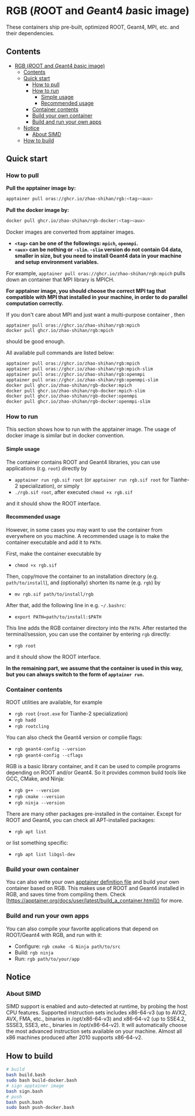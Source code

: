 # RGB (*R*OOT and *G*eant4 *b*asic image)

These containers ship pre-built, optimized ROOT, Geant4, MPI, etc. and their dependencies.

## Contents

- [RGB (*R*OOT and *G*eant4 *b*asic image)](#rgb-root-and-geant4-basic-image)
  - [Contents](#contents)
  - [Quick start](#quick-start)
    - [How to pull](#how-to-pull)
    - [How to run](#how-to-run)
      - [Simple usage](#simple-usage)
      - [Recommended usage](#recommended-usage)
    - [Container contents](#container-contents)
    - [Build your own container](#build-your-own-container)
    - [Build and run your own apps](#build-and-run-your-own-apps)
  - [Notice](#notice)
    - [About SIMD](#about-simd)
  - [How to build](#how-to-build)

## Quick start

### How to pull

**Pull the apptainer image by:**
```bash
apptainer pull oras://ghcr.io/zhao-shihan/rgb:<tag><aux>
```
**Pull the docker image by:**
```bash
docker pull ghcr.io/zhao-shihan/rgb-docker:<tag><aux>
```
Docker images are converted from apptainer images.

- **`<tag>` can be one of the followings: `mpich`, `openmpi`.**
- **`<aux>` can be nothing or `-slim`. `-slim` version do not contain G4 data, smaller in size, but you need to install Geant4 data in your machine and setup environment variables.**

For example, `apptainer pull oras://ghcr.io/zhao-shihan/rgb:mpich` pulls down an container that MPI library is MPICH.

**For apptainer image, you should choose the correct MPI tag that compatible with MPI that installed in your machine, in order to do parallel computation correctly.** 

If you don't care about MPI and just want a multi-purpose container , then
```
apptainer pull oras://ghcr.io/zhao-shihan/rgb:mpich
docker pull ghcr.io/zhao-shihan/rgb:mpich
```
should be good enough.

All available pull commands are listed below:
```bash
apptainer pull oras://ghcr.io/zhao-shihan/rgb:mpich
apptainer pull oras://ghcr.io/zhao-shihan/rgb:mpich-slim
apptainer pull oras://ghcr.io/zhao-shihan/rgb:openmpi
apptainer pull oras://ghcr.io/zhao-shihan/rgb:openmpi-slim
docker pull ghcr.io/zhao-shihan/rgb-docker:mpich
docker pull ghcr.io/zhao-shihan/rgb-docker:mpich-slim
docker pull ghcr.io/zhao-shihan/rgb-docker:openmpi
docker pull ghcr.io/zhao-shihan/rgb-docker:openmpi-slim
```

### How to run

This section shows how to run with the apptainer image. The usage of docker image is similar but in docker convention.

#### Simple usage

The container contains ROOT and Geant4 libraries, you can use applications (r.g. `root`) directly by

- `apptainer run rgb.sif root` (or `apptainer run rgb.sif root` for Tianhe-2 specialization), or simply
- `./rgb.sif root`, after executed `chmod +x rgb.sif`

and it should show the ROOT interface. 

#### Recommended usage

However, in some cases you may want to use the container from everywhere on you machine.
A recommended usage is to make the container executable and add it to `PATH`.

First, make the container executable by

- `chmod +x rgb.sif`

Then, copy/move the container to an installation directory (e.g. `path/to/install`), and (optionally) shorten its name (e.g. `rgb`) by

- `mv rgb.sif path/to/install/rgb`

After that, add the following line in e.g. `~/.bashrc`:

- `export PATH=path/to/install:$PATH`

This line adds the RGB container directory into the `PATH`.
After restarted the terminal/session, you can use the container by entering `rgb` directly:

- `rgb root`
  
and it should show the ROOT interface.

**In the remaining part, we assume that the container is used in this way, but you can always switch to the form of `apptainer run`.**

### Container contents

ROOT utilities are available, for example

- `rgb root` (`root.exe` for Tianhe-2 specialization)
- `rgb hadd`
- `rgb rootcling`

You can also check the Geant4 version or complie flags:

- `rgb geant4-config --version`
- `rgb geant4-config --cflags`

RGB is a basic library container, and it can be used to compile programs depending on ROOT and/or Geant4.
So it provides common build tools like GCC, CMake, and Ninja:

- `rgb g++ --version`
- `rgb cmake --version`
- `rgb ninja --version`

There are many other packages pre-installed in the container.
Except for ROOT and Geant4, you can check all APT-installed packages:

- `rgb apt list`

or list something specific:

- `rgb apt list libgsl-dev`

### Build your own container

You can also write your own [apptainer definition file](https://apptainer.org/docs/user/latest/definition_files.html) and build your own container based on RGB.
This makes use of ROOT and Geant4 installed in RGB, and saves time from compiling them.
Check [https://apptainer.org/docs/user/latest/build_a_container.html]() for more.

### Build and run your own apps

You can also compile your favorite applications that depend on ROOT/Geant4 with RGB, and run with it:

- Configure: `rgb cmake -G Ninja path/to/src`
- Build: `rgb ninja`
- Run: `rgb path/to/your/app`

## Notice

### About SIMD

SIMD support is enabled and auto-detected at runtime, by probing the host CPU features. Supported instruction sets includes x86-64-v3 (up to AVX2, AVX, FMA, etc., binaries in /opt/x86-64-v3) and x86-64-v2 (up to SSE4.2, SSSE3, SSE3, etc., binaries in /opt/x86-64-v2).
It will automatically choose the most advanced instruction sets available on your machine. Almost all x86 machines produced after 2010 supports x86-64-v2.

## How to build

```bash
# build
bash build.bash
sudo bash build-docker.bash
# sign apptainer image
bash sign.bash
# push
bash push.bash
sudo bash push-docker.bash
```
